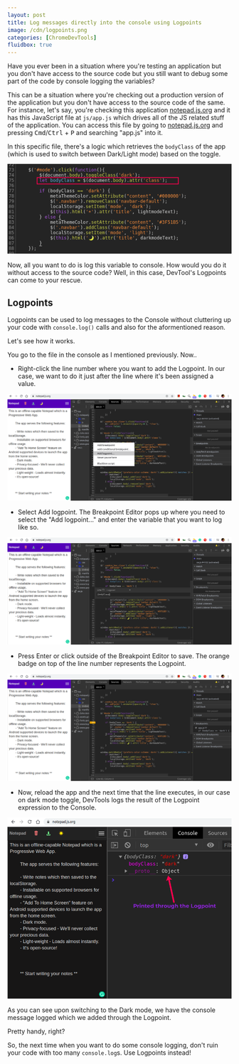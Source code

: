 ```yaml
---
layout: post
title: Log messages directly into the console using Logpoints
image: /cdn/logpoints.png
categories: [ChromeDevTools]
fluidbox: true
---
```


Have you ever been in a situation where you're testing an application but you don't have access to the source code but you still want to debug some part of the code by console logging the variables? 

This can be a situation where you're checking out a production version of the application but you don't have access to the source code of the same. For instance, let's say, you're checking this application [notepad.js.org](https://notepad.js.org/) and it has this JavaScript file at `js/app.js` which drives all of the JS related stuff of the application. You can access this file by going to [notepad.js.org](https://notepad.js.org/) and pressing <kbd>Cmd</kbd>/<kbd>Ctrl</kbd> + <kbd>P</kbd> and searching "app.js" into it.

In this specific file, there's a logic which retrieves the `bodyClass` of the app (which is used to switch between Dark/Light mode) based on the toggle.

[![](/images/notepad-appjs.png)](/images/notepad-appjs.png)

Now, all you want to do is log this variable to console. How would you do it without access to the source code? Well, in this case, DevTool's Logpoints can come to your rescue.

## Logpoints

Logpoints can be used to log messages to the Console without cluttering up your code with `console.log()` calls and also for the aformentioned reason.

Let's see how it works.

You go to the file in the console as I mentioned previously. Now..

- Right-click the line number where you want to add the Logpoint. In our case, we want to do it just after the line where it's been assigned a value.

[![](/images/logpoint-step1.png)](/images/logpoint-step1.png)

- Select Add logpoint. The Breakpoint Editor pops up where you need to select the "Add logpoint..." and enter the variable that you want to log like so.

[![](/images/logpoint-step2.png)](/images/logpoint-step2.png)

- Press Enter or click outside of the Breakpoint Editor to save. The orange badge on top of the line number represents the Logpoint.

[![](/images/logpoint-step3.png)](/images/logpoint-step3.png)

- Now, reload the app and the next time that the line executes, in our case on dark mode toggle, DevTools logs the result of the Logpoint expression to the Console.

[![](/images/logpoint-step4.png)](/images/logpoint-step4.png)

As you can see upon switching to the Dark mode, we have the console message logged which we added through the Logpoint.

Pretty handy, right?

So, the next time when you want to do some console logging, don't ruin your code with too many `console.log`s. Use Logpoints instead!